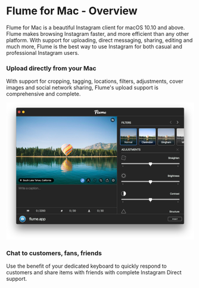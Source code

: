 # Flume for Mac - Overview

Flume for Mac is a beautiful Instagram client for macOS 10.10 and above. Flume makes browsing Instagram faster, and more efficient than any other platform. With support for uploading, direct messaging, sharing, editing and much more, Flume is the best way to use Instagram for both casual and professional Instagram users.

### Upload directly from your Mac

With support for cropping, tagging, locations, filters, adjustments, cover images and social network sharing, Flume's upload support is comprehensive and complete.

<p style="text-align: center; margin-top: 1em;"><img src="/home/assets/upload.png" /></p>


### Chat to customers, fans, friends

Use the benefit of your dedicated keyboard to quickly respond to customers and share items with friends with complete Instagram Direct support.


